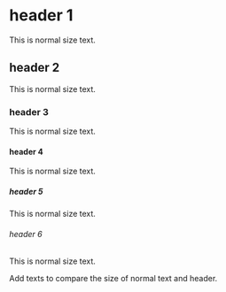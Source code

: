 # header 1
This is normal size text.
## header 2
This is normal size text.
### header 3
This is normal size text.
#### header 4
This is normal size text.
##### header 5
This is normal size text.
###### header 6
This is normal size text.

Add texts to compare the size of normal text and header.
